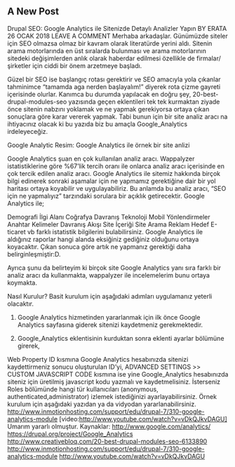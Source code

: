 ## A New Post

Drupal SEO: Google Analytics ile Sitenizde Detaylı Analizler Yapın
BY ERATA	26 OCAK 2018  LEAVE A COMMENT
Merhaba arkadaşlar. Günümüzde siteler için SEO olmazsa olmaz bir kavram olarak literatürde yerini aldı. Sitenin arama motorlarında en üst sıralarda bulunması ve arama motorlarının sitedeki değişimlerden anlık olarak haberdar edilmesi özellikle de firmalar/şirketler için ciddi bir önem arzetmeye başladı.

Güzel bir SEO ise başlangıç rotası gerektirir ve SEO amacıyla yola çıkanlar tahminimce “tamamda aga nerden başlayalım!” diyerek rota çizme gayreti içerisinde olurlar. Kanımca bu durumda yapılacak en doğru şey, 20-best-drupal-modules-seo yazısında geçen eklentileri tek tek kurmaktan ziyade önce sitenin nabzını yoklamak ve ne yapmak gerekiyorsa ortaya çıkan sonuçlara göre karar vererek yapmak. Tabi bunun için bir site analiz aracı na ihtiyacınız olacak ki bu yazıda biz bu amaçla Google_Analytics irdeleyeceğiz.

Google Analytic
Resim: Google Analytics ile örnek bir site anlizi

Google Analytics şuan en çok kullanılan analiz aracı. Wappalyzer istatistiklerine göre %67’lik tercih oranı ile onlarca analiz aracı içerisinde en çok tercik edilen  analiz aracı. Google Analytics ile sitemiz hakkında birçok bilgi edinerek sonraki aşamalar için ne yapmamız gerektiğine dair bir yol haritası ortaya koyabilir ve uygulayabiliriz. Bu anlamda bu analiz aracı, “SEO için ne yapmalıyız” tarzındaki sorulara bir açıklık getirecektir. Google Analytics ile;

Demografi
İlgi Alanı
Coğrafya
Davranış
Teknoloji
Mobil
Yönlendirmeler
Anahtar Kelimeler
Davranış Akışı
Site İçeriği
Site Arama
Reklam
Hedef
E-ticaret
vb farklı istatistik bilgilerini bulabilirsiniz.
Google Analytics ile aldığınız raporlar hangi alanda eksiğiniz gediğiniz olduğunu ortaya koyacaktır. Çıkan sonuca göre artık ne yapmanız gerektiği daha belirginleşmiştir:D.

Ayrıca şunu da belirteyim ki birçok site Google Analytics yanı sıra farklı bir analiz aracı da kullanmakta, wappalyzer ile incelemelerim bunu ortaya koymakta.

Nasıl Kurulur?
Basit kurulum için aşağıdaki adımları uygulamanız yeterli olacaktır.

1. Google Analytics hizmetinden yararlanmak için ilk önce Google Analytics sayfasına giderek sitenizi kaydetmeniz gerekmektedir.

2. Google_Analytics eklentisinin kurduktan sonra eklenti ayarlar bölümüne girerek,

Web Property ID kısmına Google Analytics hesabınızda sitenizi kaydettirmeniz sonucu oluşturulan ID’yi,
ADVANCED SETTINGS >> CUSTOM JAVASCRIPT CODE kısmına ise yine Google_Analytics hesabınızda siteniz için üretilmiş javascript kodu yazmalı ve kaydetmelisiniz.
İsterseniz Roles bölümünde hangi tür kullanıcıları (anonymous, authenticated,administrator) izlemek istediğinizi ayarlayabilirsiniz.
Örnek kurulum için aşağıdaki yazıdan ya da vidyodan yararlanabilirsiniz.
http://www.inmotionhosting.com/support/edu/drupal-7/310-google-analytics-module
[video:http://www.youtube.com/watch?v=vDkQJkvDAGU]
Umarım yararlı olmuştur.
Kaynaklar:
http://www.google.com/analytics/
https://drupal.org/project/Google_Analytics
http://www.creativebloq.com/20-best-drupal-modules-seo-6133890
http://www.inmotionhosting.com/support/edu/drupal-7/310-google-analytics-module
http://www.youtube.com/watch?v=vDkQJkvDAGU
